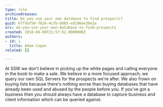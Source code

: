 ```yaml
---
type: rule
archivedreason: 
title: Do you use your own database to find prospects?
guid: 67f9af50-f62e-4cfb-b685-ed196ee39e2a
uri: do-you-use-your-own-database-to-find-prospects
created: 2018-04-09T21:57:52.0000000Z
authors:
- id: 1
  title: Adam Cogan
related: []

---
```


At SSW we don't believe in picking up the white pages and calling everyone in the book to make a sale. We believe in a more focused approach; we query our own SQL Servers for the prospects we're after. We also frown on buying lists because there's nothing worse than buying databases that have already been used and abused by the people before you. If you've got a business then you should always have a database to capture business and client information which can be queried against.

<!--endintro-->
